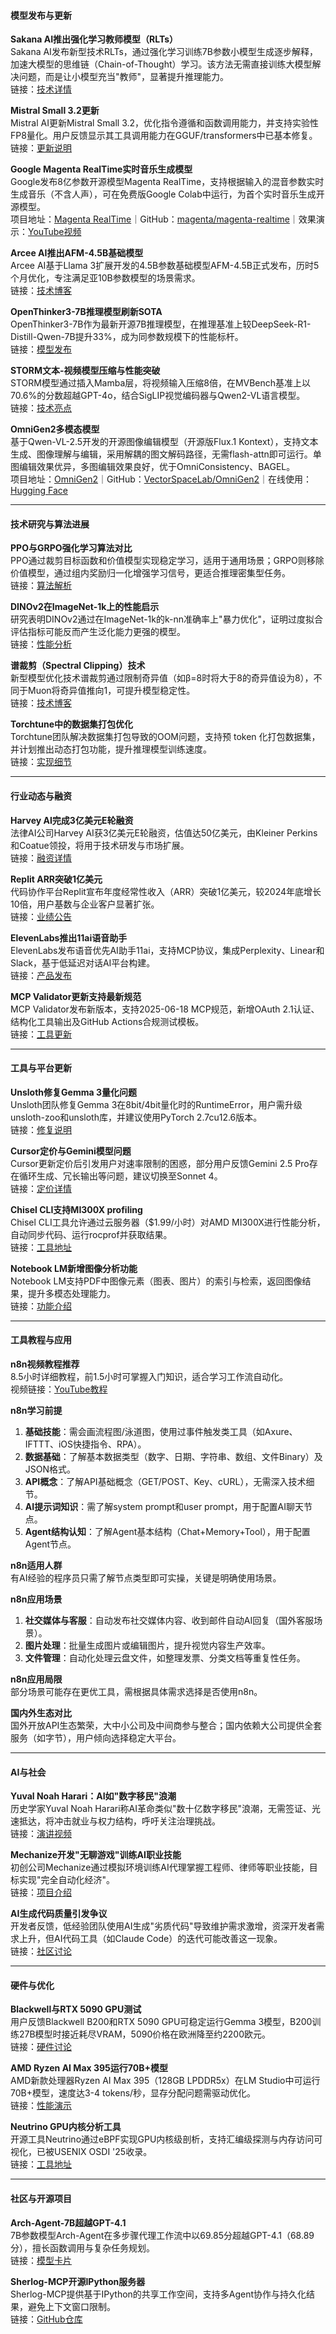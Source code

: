 
#### **模型发布与更新**  

**Sakana AI推出强化学习教师模型（RLTs）**  
Sakana AI发布新型技术RLTs，通过强化学习训练7B参数小模型生成逐步解释，加速大模型的思维链（Chain-of-Thought）学习。该方法无需直接训练大模型解决问题，而是让小模型充当"教师"，显著提升推理能力。  
链接：[技术详情](https://twitter.com/SakanaAILabs/status/1936965841188425776)  

**Mistral Small 3.2更新**  
Mistral AI更新Mistral Small 3.2，优化指令遵循和函数调用能力，并支持实验性FP8量化。用户反馈显示其工具调用能力在GGUF/transformers中已基本修复。  
链接：[更新说明](https://twitter.com/cognitivecompai/status/1936349584009425099)  

**Google Magenta RealTime实时音乐生成模型**  
Google发布8亿参数开源模型Magenta RealTime，支持根据输入的混音参数实时生成音乐（不含人声），可在免费版Google Colab中运行，为首个实时音乐生成开源模型。  
项目地址：[Magenta RealTime](https://magenta.withgoogle.com/magenta-realtime)｜GitHub：[magenta/magenta-realtime](https://github.com/magenta/magenta-realtime)｜效果演示：[YouTube视频](https://www.youtube.com/watch?v=Ae1Kz2zmh9M)  

**Arcee AI推出AFM-4.5B基础模型**  
Arcee AI基于Llama 3扩展开发的4.5B参数基础模型AFM-4.5B正式发布，历时5个月优化，专注满足亚10B参数模型的场景需求。  
链接：[技术博客](https://twitter.com/eliebakouch/status/1937193886595576076)  

**OpenThinker3-7B推理模型刷新SOTA**  
OpenThinker3-7B作为最新开源7B推理模型，在推理基准上较DeepSeek-R1-Distill-Qwen-7B提升33%，成为同参数规模下的性能标杆。  
链接：[模型发布](https://twitter.com/ZhaiAndrew/status/1936528118724038668)  

**STORM文本-视频模型压缩与性能突破**  
STORM模型通过插入Mamba层，将视频输入压缩8倍，在MVBench基准上以70.6%的分数超越GPT-4o，结合SigLIP视觉编码器与Qwen2-VL语言模型。  
链接：[技术亮点](https://twitter.com/DeepLearningAI/status/1936438967391453522)  

**OmniGen2多模态模型**  
基于Qwen-VL-2.5开发的开源图像编辑模型（开源版Flux.1 Kontext），支持文本生成、图像理解与编辑，采用解耦的图文解码路径，无需flash-attn即可运行。单图编辑效果优异，多图编辑效果良好，优于OmniConsistency、BAGEL。  
项目地址：[OmniGen2](https://vectorspacelab.github.io/OmniGen2/)｜GitHub：[VectorSpaceLab/OmniGen2](https://github.com/VectorSpaceLab/OmniGen2)｜在线使用：[Hugging Face](https://huggingface.co/OmniGen2/OmniGen2)  

---

#### **技术研究与算法进展**  

**PPO与GRPO强化学习算法对比**  
PPO通过裁剪目标函数和价值模型实现稳定学习，适用于通用场景；GRPO则移除价值模型，通过组内奖励归一化增强学习信号，更适合推理密集型任务。  
链接：[算法解析](https://twitter.com/TheTuringPost/status/1936544719292756242)  

**DINOv2在ImageNet-1k上的性能启示**  
研究表明DINOv2通过在ImageNet-1k的k-nn准确率上"暴力优化"，证明过度拟合评估指标可能反而产生泛化能力更强的模型。  
链接：[性能分析](https://twitter.com/TimDarcet/status/1936831019908243507)  

**谱裁剪（Spectral Clipping）技术**  
新型模型优化技术谱裁剪通过限制奇异值（如β=8时将大于8的奇异值设为8），不同于Muon将奇异值推向1，可提升模型稳定性。  
链接：[技术博客](https://leloykun.github.io/ponder/spectral-clipping/)  

**Torchtune中的数据集打包优化**  
Torchtune团队解决数据集打包导致的OOM问题，支持预 token 化打包数据集，并计划推出动态打包功能，提升推理模型训练速度。  
链接：[实现细节](https://github.com/pytorch/torchtune/pull/2819)  

---


#### **行业动态与融资**  

**Harvey AI完成3亿美元E轮融资**  
法律AI公司Harvey AI获3亿美元E轮融资，估值达50亿美元，由Kleiner Perkins和Coatue领投，将用于技术研发与市场扩展。  
链接：[融资详情](https://www.lexisnexis.com/community/pressroom/b/news/posts/lexisnexis-and-harvey-announce-strategic-alliance-to-integrate-trusted-high-quality-ai-technology-and-legal-content-and-develop-advanced-workflows)  

**Replit ARR突破1亿美元**  
代码协作平台Replit宣布年度经常性收入（ARR）突破1亿美元，较2024年底增长10倍，用户基数与企业客户显著扩张。  
链接：[业绩公告](https://twitter.com/amasad/status/1937222562226012246)  

**ElevenLabs推出11ai语音助手**  
ElevenLabs发布语音优先AI助手11ai，支持MCP协议，集成Perplexity、Linear和Slack，基于低延迟对话AI平台构建。  
链接：[产品发布](https://11.ai/)  

**MCP Validator更新支持最新规范**  
MCP Validator发布新版本，支持2025-06-18 MCP规范，新增OAuth 2.1认证、结构化工具输出及GitHub Actions合规测试模板。  
链接：[工具更新](https://github.com/Janix-AI/mcp-validator)  

---


#### **工具与平台更新**  

**Unsloth修复Gemma 3量化问题**  
Unsloth团队修复Gemma 3在8bit/4bit量化时的RuntimeError，用户需升级unsloth-zoo和unsloth库，并建议使用PyTorch 2.7cu12.6版本。  
链接：[修复说明](https://discord.com/channels/1179035537009545276/1179035537529643040/1385697189266718851)  

**Cursor定价与Gemini模型问题**  
Cursor更新定价后引发用户对速率限制的困惑，部分用户反馈Gemini 2.5 Pro存在循环生成、冗长输出等问题，建议切换至Sonnet 4。  
链接：[定价详情](https://www.cursor.com/blog/new-tier)  

**Chisel CLI支持MI300X profiling**  
Chisel CLI工具允许通过云服务器（$1.99/小时）对AMD MI300X进行性能分析，自动同步代码、运行rocprof并获取结果。  
链接：[工具地址](https://github.com/Herdora/chisel)  

**Notebook LM新增图像分析功能**  
Notebook LM支持PDF中图像元素（图表、图片）的索引与检索，返回图像结果，提升多模态处理能力。  
链接：[功能介绍](https://cdn.discordapp.com/attachments/1385977346733113415/1386016041947365416/Architecture_of_NotebookLM.pdf)  

---


#### **工具教程与应用**  

**n8n视频教程推荐**  
8.5小时详细教程，前1.5小时可掌握入门知识，适合学习工作流自动化。  
视频链接：[YouTube教程](https://www.youtube.com/watch?v=Ey18PDiaAYI)  

**n8n学习前提**  
1. **基础技能**：需会画流程图/泳道图，使用过事件触发类工具（如Axure、IFTTT、iOS快捷指令、RPA）。  
2. **数据基础**：了解基本数据类型（数字、日期、字符串、数组、文件Binary）及JSON格式。  
3. **API概念**：了解API基础概念（GET/POST、Key、cURL），无需深入技术细节。  
4. **AI提示词知识**：需了解system prompt和user prompt，用于配置AI聊天节点。  
5. **Agent结构认知**：了解Agent基本结构（Chat+Memory+Tool），用于配置Agent节点。  

**n8n适用人群**  
有AI经验的程序员只需了解节点类型即可实操，关键是明确使用场景。  

**n8n应用场景**  
1. **社交媒体与客服**：自动发布社交媒体内容、收到邮件自动AI回复（国外客服场景）。  
2. **图片处理**：批量生成图片或编辑图片，提升视觉内容生产效率。  
3. **文件管理**：自动化处理云盘文件，如整理发票、分类文档等重复性任务。  

**n8n应用局限**  
部分场景可能存在更优工具，需根据具体需求选择是否使用n8n。  

**国内外生态对比**  
国外开放API生态繁荣，大中小公司及中间商参与整合；国内依赖大公司提供全套服务（如字节），用户倾向选择稳定大平台。  

---


#### **AI与社会**  

**Yuval Noah Harari：AI如"数字移民"浪潮**  
历史学家Yuval Noah Harari称AI革命类似"数十亿数字移民"浪潮，无需签证、光速抵达，将冲击就业与权力结构，呼吁关注治理挑战。  
链接：[演讲视频](https://www.youtube.com/watch?v=jt3Ul3rPXaE)  

**Mechanize开发"无聊游戏"训练AI职业技能**  
初创公司Mechanize通过模拟环境训练AI代理掌握工程师、律师等职业技能，目标实现"完全自动化经济"。  
链接：[项目介绍](https://www.youtube.com/watch?v=anrCbS4O1UQ)  

**AI生成代码质量引发争议**  
开发者反馈，低经验团队使用AI生成"劣质代码"导致维护需求激增，资深开发者需求上升，但AI代码工具（如Claude Code）的迭代可能改善这一现象。  
链接：[社区讨论](https://www.reddit.com/r/ClaudeAI/comments/1li5la0/the_industry_is_going_to_blow_up_as_experienced/)  

---


#### **硬件与优化**  

**Blackwell与RTX 5090 GPU测试**  
用户反馈Blackwell B200和RTX 5090 GPU可稳定运行Gemma 3模型，B200训练27B模型时接近耗尽VRAM，5090价格在欧洲降至约2200欧元。  
链接：[硬件讨论](https://discord.com/channels/1110598183144399058/1153759714082033735/1385696959729242163)  

**AMD Ryzen AI Max 395运行70B+模型**  
AMD新款处理器Ryzen AI Max 395（128GB LPDDR5x）在LM Studio中可运行70B+模型，速度达3-4 tokens/秒，显存分配问题需驱动优化。  
链接：[性能演示](https://www.youtube.com/watch?v=_cSsNsq6Mto)  

**Neutrino GPU内核分析工具**  
开源工具Neutrino通过eBPF实现GPU内核级剖析，支持汇编级探测与内存访问可视化，已被USENIX OSDI '25收录。  
链接：[工具地址](https://github.com/open-neutrino/neutrino)  

---


#### **社区与开源项目**  

**Arch-Agent-7B超越GPT-4.1**  
7B参数模型Arch-Agent在多步骤代理工作流中以69.85分超越GPT-4.1（68.89分），擅长函数调用与复杂任务规划。  
链接：[模型卡片](https://huggingface.co/katanemo/Arch-Agent-7B)  

**Sherlog-MCP开源IPython服务器**  
Sherlog-MCP提供基于IPython的共享工作空间，支持多Agent协作与持久化结果，避免上下文窗口限制。  
链接：[GitHub仓库](https://github.com/GetSherlog/Sherlog-MCP)  